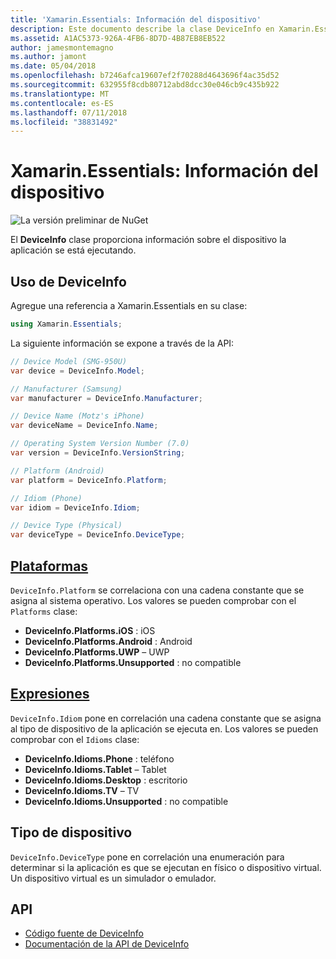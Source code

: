 ```yaml
---
title: 'Xamarin.Essentials: Información del dispositivo'
description: Este documento describe la clase DeviceInfo en Xamarin.Essentials, que proporciona información sobre el dispositivo la aplicación se está ejecutando.
ms.assetid: A1AC5373-926A-4FB6-8D7D-4B87EB8EB522
author: jamesmontemagno
ms.author: jamont
ms.date: 05/04/2018
ms.openlocfilehash: b7246afca19607ef2f70288d4643696f4ac35d52
ms.sourcegitcommit: 632955f8cdb80712abd8dcc30e046cb9c435b922
ms.translationtype: MT
ms.contentlocale: es-ES
ms.lasthandoff: 07/11/2018
ms.locfileid: "38831492"
---
```

# <a name="xamarinessentials-device-information"></a>Xamarin.Essentials: Información del dispositivo

![La versión preliminar de NuGet](~/media/shared/pre-release.png)

El **DeviceInfo** clase proporciona información sobre el dispositivo la aplicación se está ejecutando.

## <a name="using-deviceinfo"></a>Uso de DeviceInfo

Agregue una referencia a Xamarin.Essentials en su clase:

```csharp
using Xamarin.Essentials;
```

La siguiente información se expone a través de la API:

```csharp
// Device Model (SMG-950U)
var device = DeviceInfo.Model;

// Manufacturer (Samsung)
var manufacturer = DeviceInfo.Manufacturer;

// Device Name (Motz's iPhone)
var deviceName = DeviceInfo.Name;

// Operating System Version Number (7.0)
var version = DeviceInfo.VersionString;

// Platform (Android)
var platform = DeviceInfo.Platform;

// Idiom (Phone)
var idiom = DeviceInfo.Idiom;

// Device Type (Physical)
var deviceType = DeviceInfo.DeviceType;
```

## <a name="platformsxrefxamarinessentialsdeviceinfoplatforms"></a>[Plataformas](xref:Xamarin.Essentials.DeviceInfo.Platforms)

`DeviceInfo.Platform` se correlaciona con una cadena constante que se asigna al sistema operativo. Los valores se pueden comprobar con el `Platforms` clase:

- **DeviceInfo.Platforms.iOS** : iOS
- **DeviceInfo.Platforms.Android** : Android
- **DeviceInfo.Platforms.UWP** – UWP
- **DeviceInfo.Platforms.Unsupported** : no compatible

## <a name="idiomsxrefxamarinessentialsdeviceinfoidioms"></a>[Expresiones](xref:Xamarin.Essentials.DeviceInfo.Idioms)

`DeviceInfo.Idiom` pone en correlación una cadena constante que se asigna al tipo de dispositivo de la aplicación se ejecuta en. Los valores se pueden comprobar con el `Idioms` clase:

- **DeviceInfo.Idioms.Phone** : teléfono
- **DeviceInfo.Idioms.Tablet** – Tablet
- **DeviceInfo.Idioms.Desktop** : escritorio
- **DeviceInfo.Idioms.TV** – TV
- **DeviceInfo.Idioms.Unsupported** : no compatible

## <a name="device-type"></a>Tipo de dispositivo

`DeviceInfo.DeviceType` pone en correlación una enumeración para determinar si la aplicación es que se ejecutan en físico o dispositivo virtual. Un dispositivo virtual es un simulador o emulador.

## <a name="api"></a>API

- [Código fuente de DeviceInfo](https://github.com/xamarin/Essentials/tree/master/Xamarin.Essentials/DeviceInfo)
- [Documentación de la API de DeviceInfo](xref:Xamarin.Essentials.DeviceInfo)

